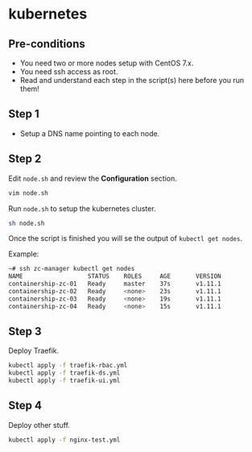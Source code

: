 # kubernetes

## Pre-conditions

- You need two or more nodes setup with CentOS 7.x.
- You need ssh access as root.
- Read and understand each step in the script(s) here before you run them!

## Step 1

- Setup a DNS name pointing to each node.

## Step 2

Edit `node.sh` and review the **Configuration** section.

```bash
vim node.sh
```

Run `node.sh` to setup the kubernetes cluster.

```bash
sh node.sh
```

Once the script is finished you will se the output of `kubectl get nodes`.

Example:

```bash
~# ssh zc-manager kubectl get nodes
NAME                  STATUS    ROLES     AGE       VERSION
containership-zc-01   Ready     master    37s       v1.11.1
containership-zc-02   Ready     <none>    23s       v1.11.1
containership-zc-03   Ready     <none>    19s       v1.11.1
containership-zc-04   Ready     <none>    15s       v1.11.1
```

## Step 3

Deploy Traefik.

```bash
kubectl apply -f traefik-rbac.yml
kubectl apply -f traefik-ds.yml
kubectl apply -f traefik-ui.yml
```

## Step 4

Deploy other stuff.

```bash
kubectl apply -f nginx-test.yml
```
